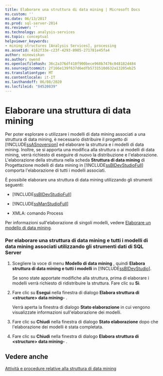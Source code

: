 ```yaml
---
title: Elaborare una struttura di data mining | Microsoft Docs
ms.custom: ''
ms.date: 06/13/2017
ms.prod: sql-server-2014
ms.reviewer: ''
ms.technology: analysis-services
ms.topic: conceptual
helpviewer_keywords:
- mining structures [Analysis Services], processing
ms.assetid: 4162f33e-c23f-4293-8905-271781e45fa4
author: minewiskan
ms.author: owend
ms.openlocfilehash: 36c2a376df410f900bece968b7476c048182d484
ms.sourcegitcommit: 2f166e139f637d6edfb5731510d632a13205eb25
ms.translationtype: MT
ms.contentlocale: it-IT
ms.lasthandoff: 06/08/2020
ms.locfileid: "84520839"
---
```

# <a name="process-a-mining-structure"></a>Elaborare una struttura di data mining
  Per poter esplorare o utilizzare i modelli di data mining associati a una struttura di data mining, è necessario distribuire il progetto di [!INCLUDE[ssASnoversion](../../includes/ssasnoversion-md.md)] ed elaborare la struttura e i modelli di data mining. Inoltre, se si apporta una modifica alla struttura o ai modelli di data mining, verrà richiesto di eseguire di nuovo la distribuzione e l'elaborazione. L'elaborazione della struttura nella scheda **Struttura di data mining** di Progettazione modelli di data mining in [!INCLUDE[ssBIDevStudioFull](../../includes/ssbidevstudiofull-md.md)] comporta l'elaborazione di tutti i modelli associati.  
  
 È possibile elaborare una struttura di data mining utilizzando gli strumenti seguenti:  
  
-   [!INCLUDE[ssBIDevStudioFull](../../includes/ssbidevstudiofull-md.md)]  
  
-   [!INCLUDE[ssManStudioFull](../../includes/ssmanstudiofull-md.md)]  
  
-   XMLA: comando Process  
  
 Per informazioni sull'elaborazione di singoli modelli, vedere [Elaborare un modello di data mining](process-a-mining-model.md).  
  
### <a name="to-process-a-mining-structure-and-all-associated-mining-models-using-sql-server-data-tools"></a>Per elaborare una struttura di data mining e tutti i modelli di data mining associati utilizzando gli strumenti dati di SQL Server  
  
1.  Scegliere la voce di menu **Modello di data mining** , quindi **Elabora struttura di data mining e tutti i modelli** in [!INCLUDE[ssBIDevStudio](../../includes/ssbidevstudio-md.md)].  
  
     Se sono state apportate modifiche alla struttura, prima di elaborare i modelli verrà richiesto di ridistribuire la struttura. Fare clic su **Sì**.  
  
2.  Fare clic su **Esegui** nella finestra di dialogo **Elabora struttura di \<structure> data mining-** .  
  
     Verrà aperta la finestra di dialogo **Stato elaborazione** in cui vengono visualizzate informazioni sull'elaborazione dei modelli.  
  
3.  Fare clic su **Chiudi** nella finestra di dialogo **Stato elaborazione** dopo che l'elaborazione dei modelli è stata completata.  
  
4.  Fare clic su **Chiudi** nella finestra di dialogo **Elabora struttura di \<structure> data mining-** .  
  
## <a name="see-also"></a>Vedere anche  
 [Attività e procedure relative alla struttura di data mining](mining-structure-tasks-and-how-tos.md)  
  
  
